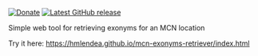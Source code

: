[![Donate](https://img.shields.io/badge/-%E2%99%A5%20Donate-%23ff69b4)](https://hmlendea.go.ro/fund.html) [![Latest GitHub release](https://img.shields.io/github/v/release/hmlendea/mcn-exonyms-retriever)](https://github.com/hmlendea/mcn-exonyms-retriever/releases/latest)

Simple web tool for retrieving exonyms for an MCN location

Try it here: https://hmlendea.github.io/mcn-exonyms-retriever/index.html
